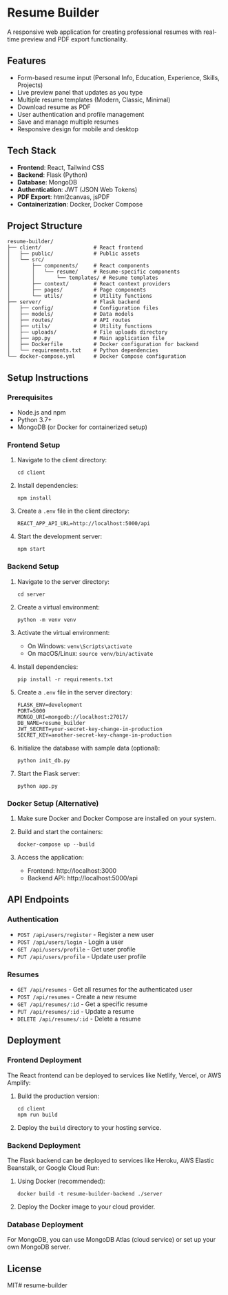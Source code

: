 # Resume Builder

A responsive web application for creating professional resumes with real-time preview and PDF export functionality.

## Features

- Form-based resume input (Personal Info, Education, Experience, Skills, Projects)
- Live preview panel that updates as you type
- Multiple resume templates (Modern, Classic, Minimal)
- Download resume as PDF
- User authentication and profile management
- Save and manage multiple resumes
- Responsive design for mobile and desktop

## Tech Stack

- **Frontend**: React, Tailwind CSS
- **Backend**: Flask (Python)
- **Database**: MongoDB
- **Authentication**: JWT (JSON Web Tokens)
- **PDF Export**: html2canvas, jsPDF
- **Containerization**: Docker, Docker Compose

## Project Structure

```
resume-builder/
├── client/                 # React frontend
│   ├── public/             # Public assets
│   └── src/
│       ├── components/     # React components
│       │   └── resume/     # Resume-specific components
│       │       └── templates/ # Resume templates
│       ├── context/        # React context providers
│       ├── pages/          # Page components
│       └── utils/          # Utility functions
├── server/                 # Flask backend
│   ├── config/             # Configuration files
│   ├── models/             # Data models
│   ├── routes/             # API routes
│   ├── utils/              # Utility functions
│   ├── uploads/            # File uploads directory
│   ├── app.py              # Main application file
│   ├── Dockerfile          # Docker configuration for backend
│   └── requirements.txt    # Python dependencies
└── docker-compose.yml      # Docker Compose configuration
```

## Setup Instructions

### Prerequisites

- Node.js and npm
- Python 3.7+
- MongoDB (or Docker for containerized setup)

### Frontend Setup

1. Navigate to the client directory:
   ```
   cd client
   ```

2. Install dependencies:
   ```
   npm install
   ```

3. Create a `.env` file in the client directory:
   ```
   REACT_APP_API_URL=http://localhost:5000/api
   ```

4. Start the development server:
   ```
   npm start
   ```

### Backend Setup

1. Navigate to the server directory:
   ```
   cd server
   ```

2. Create a virtual environment:
   ```
   python -m venv venv
   ```

3. Activate the virtual environment:
   - On Windows: `venv\Scripts\activate`
   - On macOS/Linux: `source venv/bin/activate`

4. Install dependencies:
   ```
   pip install -r requirements.txt
   ```

5. Create a `.env` file in the server directory:
   ```
   FLASK_ENV=development
   PORT=5000
   MONGO_URI=mongodb://localhost:27017/
   DB_NAME=resume_builder
   JWT_SECRET=your-secret-key-change-in-production
   SECRET_KEY=another-secret-key-change-in-production
   ```

6. Initialize the database with sample data (optional):
   ```
   python init_db.py
   ```

7. Start the Flask server:
   ```
   python app.py
   ```

### Docker Setup (Alternative)

1. Make sure Docker and Docker Compose are installed on your system.

2. Build and start the containers:
   ```
   docker-compose up --build
   ```

3. Access the application:
   - Frontend: http://localhost:3000
   - Backend API: http://localhost:5000/api

## API Endpoints

### Authentication

- `POST /api/users/register` - Register a new user
- `POST /api/users/login` - Login a user
- `GET /api/users/profile` - Get user profile
- `PUT /api/users/profile` - Update user profile

### Resumes

- `GET /api/resumes` - Get all resumes for the authenticated user
- `POST /api/resumes` - Create a new resume
- `GET /api/resumes/:id` - Get a specific resume
- `PUT /api/resumes/:id` - Update a resume
- `DELETE /api/resumes/:id` - Delete a resume

## Deployment

### Frontend Deployment

The React frontend can be deployed to services like Netlify, Vercel, or AWS Amplify:

1. Build the production version:
   ```
   cd client
   npm run build
   ```

2. Deploy the `build` directory to your hosting service.

### Backend Deployment

The Flask backend can be deployed to services like Heroku, AWS Elastic Beanstalk, or Google Cloud Run:

1. Using Docker (recommended):
   ```
   docker build -t resume-builder-backend ./server
   ```

2. Deploy the Docker image to your cloud provider.

### Database Deployment

For MongoDB, you can use MongoDB Atlas (cloud service) or set up your own MongoDB server.

## License

MIT# resume-builder
